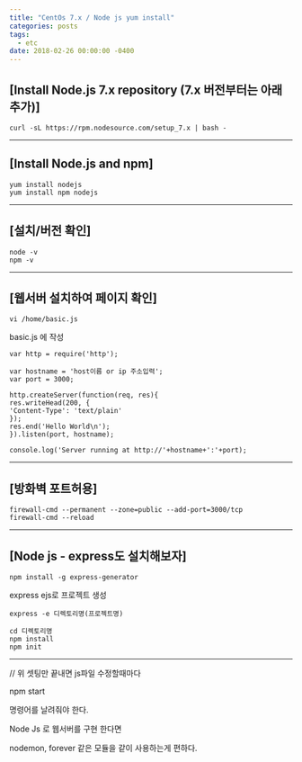 ```yaml
---
title: "CentOs 7.x / Node js yum install"
categories: posts
tags:
  - etc
date: 2018-02-26 00:00:00 -0400
---
```



**[Install Node.js 7.x repository (7.x 버전부터는 아래 추가)]**
---

```
curl -sL https://rpm.nodesource.com/setup_7.x | bash -
```

---


**[Install Node.js and npm]**
---

```
yum install nodejs
yum install npm nodejs
```

---



**[설치/버전 확인]**
---

```
node -v
npm -v
```

--- 



**[웹서버 설치하여 페이지 확인]**
---

```
vi /home/basic.js
```
basic.js 에 작성
```
var http = require('http');

var hostname = 'host이름 or ip 주소입력';
var port = 3000;

http.createServer(function(req, res){
res.writeHead(200, {
'Content-Type': 'text/plain'
});
res.end('Hello World\n');
}).listen(port, hostname);

console.log('Server running at http://'+hostname+':'+port);
```

---


**[방화벽 포트허용]**
---

```
firewall-cmd --permanent --zone=public --add-port=3000/tcp
firewall-cmd --reload
```

---



**[Node js - express도 설치해보자]**
---

```
npm install -g express-generator
```

express ejs로 프로젝트 생성

```
express -e 디렉토리명(프로젝트명)

cd 디렉토리명
npm install
npm init
```

---

// 위 셋팅만 끝내면 js파일 수정할때마다

npm start

명령어를 날려줘야 한다.

Node Js 로 웹서버를 구현 한다면

nodemon, forever 같은 모듈을 같이 사용하는게 편하다.



